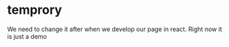 # temprory
We need to change it after when we develop our page in react. Right now it is just a demo
